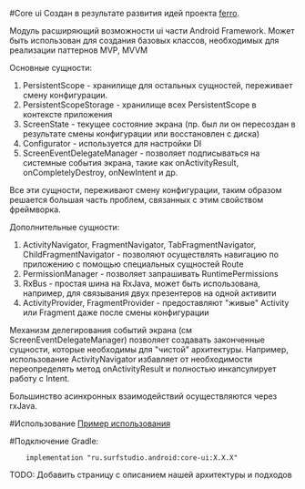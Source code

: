 #Core ui
Cоздан в результате развития идей проекта [ferro](https://github.com/MaksTuev/ferro).

Модуль расширяющий возможности ui части Android Framework.
Может быть использован для создания базовых классов, необходимых для реализации паттернов MVP, MVVM

Основные сущности:

1. PersistentScope - хранилище для остальных сущностей,
   переживает смену конфигурации.
2. PersistentScopeStorage - хранилище всех PersistentScope в контексте приложения
3. ScreenState - текущее состояние экрана (пр. был ли он пересоздан в результате смены конфигурации или восстановлен с диска)
4. Configurator - используется для настройки DI
5. ScreenEventDelegateManager - позволяет подписываться на системные события экрана, такие как onActivityResult, onCompletelyDestroy, onNewIntent и др.

Все эти сущности, переживают смену конфигурации, таким образом решается большая часть проблем, связанных с этим свойством фреймворка. 

Дополнительные сущности:

1. ActivityNavigator, FragmentNavigator, TabFragmentNavigator, ChildFragmentNavigator - позволяют осуществлять навигацию по приложению c помощью специальных сущностей Route
2. PermissionManager - позволяет запрашивать RuntimePermissions
3. RxBus - простая шина на RxJava, может быть использована, например, для связывания двух презентеров на одной активити
4. ActivityProvider, FragmentProvider - предоставляют "живые" Activity или Fragment даже после смены конфигурации

Механизм делегирования событий экрана (см ScreenEventDelegateManager) позволяет создавать законченные сущности, которые необходимы для "чистой" архитектуры. Например, использование ActivityNavigator избавляет от необходимости переопределять метод onActivityResult и полностью инкапсулирует работу с Intent.

Большинство асинхронных взаимодействий осуществляются через rxJava. 

#Использование
[Пример использования](../core-ui-sample)

#Подключение
Gradle:
```
    implementation "ru.surfstudio.android:core-ui:X.X.X"
```

TODO: Добавить страницу с описанием нашей архитектуры и подходов
